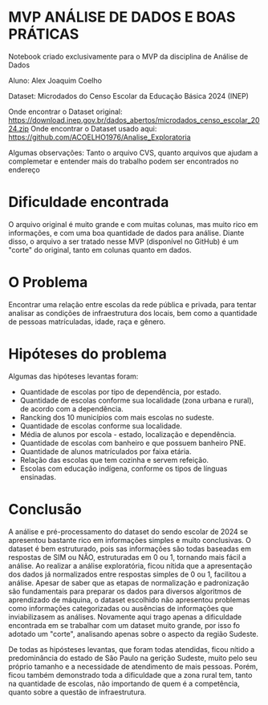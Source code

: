 # MVP ANÁLISE DE DADOS E BOAS PRÁTICAS
Notebook criado exclusivamente para o MVP da disciplina de Análise de Dados

Aluno: Alex Joaquim Coelho

Dataset: Microdados do Censo Escolar da Educação Básica 2024 (INEP)

Onde encontrar o Dataset original: https://download.inep.gov.br/dados_abertos/microdados_censo_escolar_2024.zip Onde encontrar o Dataset usado aqui: https://github.com/ACOELHO1976/Analise_Exploratoria

Algumas observações: Tanto o arquivo CVS, quanto arquivos que ajudam a complemetar e entender mais do trabalho podem ser encontrados no endereço

# Dificuldade encontrada
O arquivo original é muito grande e com muitas colunas, mas muito rico em informações, e com uma boa quantidade de dados para análise. Diante disso, o arquivo a ser tratado nesse MVP (disponível no GitHub) é um "corte" do original, tanto em colunas quanto em dados.

# O Problema

Encontrar uma relação entre escolas da rede pública e privada, para tentar analisar as condições de infraestrutura dos locais, bem como a quantidade de pessoas matrículadas, idade, raça e gênero.

# Hipóteses do problema

Algumas das hipóteses levantas foram:

-  Quantidade de escolas por tipo de dependência, por estado.
-  Quantidade de escolas conforme sua localidade (zona urbana e rural), de acordo com a dependência.
-  Rancking dos 10 municípios com mais escolas no sudeste.
-  Quantidade de escolas conforme sua localidade.
-  Média de alunos por escola - estado, localização e dependência.
-  Quantidade de escolas com banheiro e que possuem banheiro PNE.
-  Quantidade de alunos matrículados por faixa etária.
-  Relação das escolas que tem cozinha e servem refeição.
-  Escolas com educação indígena, conforme os tipos de línguas ensinadas.

# Conclusão

A análise e pré-processamento do dataset do sendo escolar de 2024 se apresentou bastante rico em informações simples e muito conclusivas. O dataset é bem estruturado, pois sas informações são todas baseadas em respostas de SIM ou NÃO, estruturadas em 0 ou 1, tornando mais fácil a análise. Ao realizar a análise exploratória, ficou nítida que a apresentação dos dados já normalizados entre respostas simples de 0 ou 1, facilitou a análise. Apesar de saber que as etapas de normalização e padronização são fundamentais para preparar os dados para diversos algoritmos de aprendizado de máquina, o dataset escolhido não apresentou problemas como informações categorizadas ou ausências de informações que inviabilizasem as análises. Novamente aqui trago apenas a dificuldade encontrada em se trabalhar com um dataset muito grande, por isso fo adotado um "corte", analisando apenas sobre o aspecto da região Sudeste.

De todas as hipósteses levantas, que foram todas atendidas, ficou nítido a predominância do estado de São Paulo na gerição Sudeste, muito pelo seu próprio tamanho e a necessidade de atendimento de mais pessoas. Porém, ficou também demonstrado toda a dificuldade que a zona rural tem, tanto na quantidade de escolas, não importando de quem é a competência, quanto sobre a questão de infraestrutura.
